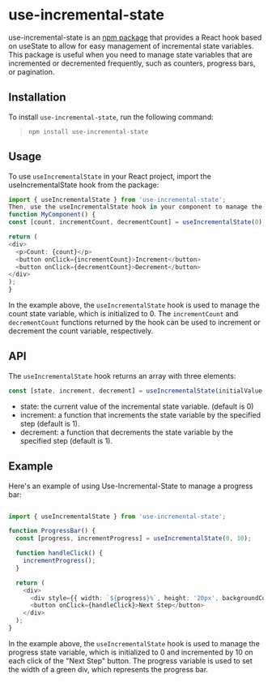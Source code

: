 # use-incremental-state
use-incremental-state is an [npm package](https://www.npmjs.com/package/use-incremental-state) that provides a React hook based on useState to allow for easy management of incremental state variables. This package is useful when you need to manage state variables that are incremented or decremented frequently, such as counters, progress bars, or pagination.
## Installation
To install `use-incremental-state`, run the following command:
> `npm install use-incremental-state`
## Usage
To use `useIncrementalState` in your React project, import the useIncrementalState hook from the package:
```` typescript
import { useIncrementalState } from 'use-incremental-state';
Then, use the useIncrementalState hook in your component to manage the incremental state variable:
function MyComponent() {
const [count, incrementCount, decrementCount] = useIncrementalState(0);

return (
<div>
  <p>Count: {count}</p>
  <button onClick={incrementCount}>Increment</button>
  <button onClick={decrementCount}>Decrement</button>
</div>
);
}
````
In the example above, the `useIncrementalState` hook is used to manage the count state variable, which is initialized to 0. The `incrementCount` and `decrementCount` functions returned by the hook can be used to increment or decrement the count variable, respectively.
## API
The `useIncrementalState` hook returns an array with three elements:

```` typescript
const [state, increment, decrement] = useIncrementalState(initialValue, step = 1);
````

- state: the current value of the incremental state variable. (default is 0)
- increment: a function that increments the state variable by the specified step (default is 1).
- decrement: a function that decrements the state variable by the specified step (default is 1).

## Example
Here's an example of using Use-Incremental-State to manage a progress bar:

```` typescript

import { useIncrementalState } from 'use-incremental-state';

function ProgressBar() {
  const [progress, incrementProgress] = useIncrementalState(0, 10);

  function handleClick() {
    incrementProgress();
  }

  return (
    <div>
      <div style={{ width: `${progress}%`, height: '20px', backgroundColor: 'green' }}></div>
      <button onClick={handleClick}>Next Step</button>
    </div>
  );
}

````

In the example above, the `useIncrementalState` hook is used to manage the progress state variable, which is initialized to 0 and incremented by 10 on each click of the "Next Step" button. The progress variable is used to set the width of a green div, which represents the progress bar.
